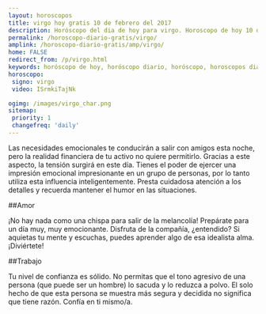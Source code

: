 ```yaml
---
layout: horoscopos
title: virgo hoy gratis 10 de febrero del 2017 
description: Horóscopo del dia de hoy para virgo. Horoscopo de hoy 10 de febrero del 2017. Las predicciones de amor, trabajo, vida personal gratis.
permalink: /horoscopo-diario-gratis/virgo/
amplink: /horoscopo-diario-gratis/amp/virgo/
home: FALSE
redirect_from: /p/virgo.html
keywords: horóscopo de hoy, horóscopo diario, horóscopo, horoscopos diarios gratis del dia de hoy, horóscopo diario gratis,horóscopo 2017, horóscopo esperanza gracia, horoscopo virgo hoy, horoscop, horóscopos gratis, horoscopo virgo, horoscopo virgo 2017, Tarot, Astrologia, Zodíaco, virgo, horoscopo gratis
horoscopo:
 signo: virgo
 video: ISrmkiTajNk

ogimg: /images/virgo_char.png
sitemap:
 priority: 1
 changefreq: 'daily'
---
```



Las necesidades emocionales te conducirán a salir con amigos esta noche, pero la realidad financiera de tu activo no quiere permitirlo. Gracias a este aspecto, la tensión surgirá en este día. Tienes el poder de ejercer una impresión emocional impresionante en un grupo de personas, por lo tanto utiliza esta influencia inteligentemente. Presta cuidadosa atención a los detalles y recuerda mantener el humor en las situaciones.

##Amor

¡No hay nada como una chispa para salir de la melancolía! Prepárate para un día muy, muy emocionante. Disfruta de la compañía, ¿entendido? Si aquietas tu mente y escuchas, puedes aprender algo de esa idealista alma. ¡Diviértete!

##Trabajo

Tu nivel de confianza es sólido. No permitas que el tono agresivo de una persona (que puede ser un hombre) lo sacuda y lo reduzca a polvo. El solo hecho de que esta persona se muestra más segura y decidida no significa que tiene razón. Confía en ti mismo/a.